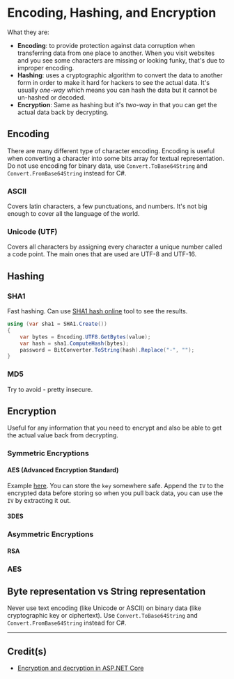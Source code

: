 # Encoding, Hashing, and Encryption

What they are:
* **Encoding**: to provide protection against data corruption when transferring data from one place to another.
When you visit websites and you see some characters are missing or looking funky, that's due to improper encoding.
* **Hashing**: uses a cryptographic algorithm to convert the data to another form in order to make it hard for hackers to see the actual data. It's usually *one-way* which means you can hash the data but it cannot be un-hashed or decoded.
* **Encryption**: Same as hashing but it's *two-way* in that you can get the actual data back by decrypting.

## Encoding

There are many different type of character encoding.
Encoding is useful when converting a character into some bits array for textual representation.
Do not use encoding for binary data, use `Convert.ToBase64String` and `Convert.FromBase64String` instead for C#.

### ASCII

Covers latin characters, a few punctuations, and numbers. It's not big enough to cover all the language of the world.

### Unicode (UTF)

Covers all characters by assigning every character a unique number called a code point. The main ones that are used are UTF-8 and UTF-16.

## Hashing

### SHA1
Fast hashing. Can use [SHA1 hash online](http://www.sha1-online.com) tool to see the results.
```csharp
using (var sha1 = SHA1.Create())
{
    var bytes = Encoding.UTF8.GetBytes(value);
    var hash = sha1.ComputeHash(bytes);
    password = BitConverter.ToString(hash).Replace("-", "");
}
```

### MD5
Try to avoid - pretty insecure.

## Encryption

Useful for any information that you need to encrypt and also be able to get the actual value back from decrypting.

### Symmetric Encryptions

#### AES (Advanced Encryption Standard)

Example [here](https://msdn.microsoft.com/en-us/library/system.security.cryptography.aes(v=vs.110).aspx).
You can store the `key` somewhere safe.
Append the `IV` to the encrypted data before storing so when you pull back data, you can use the `IV` by extracting it out.

#### 3DES


### Asymmetric Encryptions

#### RSA


### AES


## Byte representation vs String representation

Never use text encoding (like Unicode or ASCII) on binary data (like cryptographic key or ciphertext).
Use `Convert.ToBase64String` and `Convert.FromBase64String` instead for C#.

---

## Credit(s)
* [Encryption and decryption in ASP.NET Core](http://www.mikesdotnetting.com/article/295/encryption-and-decryption-in-asp-net-core)

